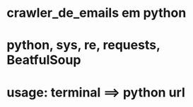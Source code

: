 # crawler_de_emails em python
# python, sys, re, requests, BeatfulSoup
# usage: terminal ==> python url 
